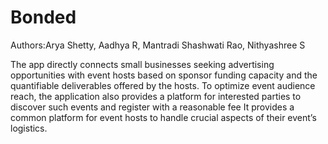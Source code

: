 # Bonded
Authors:Arya Shetty, Aadhya R, Mantradi Shashwati Rao, Nithyashree S

The app directly connects small businesses seeking advertising opportunities with
event hosts based on sponsor funding capacity and the quantifiable deliverables
offered by the hosts.
To optimize event audience reach, the application also provides a platform for
interested parties to discover such events and register with a reasonable fee
It provides a common platform for event hosts to handle crucial aspects of their
event’s logistics.